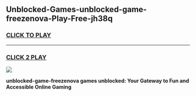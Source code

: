 
## Unblocked-Games-unblocked-game-freezenova-Play-Free-jh38q
<h3>
<a href="https://premium76.site?title=unblocked-game-freezenova&ref=19M">CLICK TO PLAY</a></h3>
<hr>

<h3>
<a href="https://premium76.site?title=unblocked-game-freezenova&ref=19M">CLICK 2 PLAY</a>
  
</h3>

<a href="https://premium76.site?title=unblocked-game-freezenova&ref=19M"><img src="https://clearcache.store/games.png"></a>


**unblocked-game-freezenova games unblocked: Your Gateway to Fun and Accessible Online Gaming**
